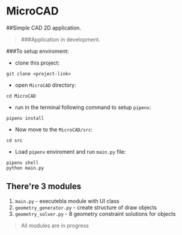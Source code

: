 # MicroCAD

##Simple CAD 2D application.

>###Application in development.

###To setup enviroment:

* clone this project:
```shell script 
git clone <project-link>
```
* open ```MicroCAD``` directory:
```shell script
cd MicroCAD
```
* run in the terminal following command to setup ```pipenv```:
```shell script
pipenv install
```
* Now move to the ```MicroCAD/src```:
```shell script
cd src
```
* Load ```pipenv``` enviroment and run ```main.py``` file:
```shell script
pipenv shell
python main.py
```
## There're 3 modules
1. ```main.py``` - executebla module with UI class
2. ```geometry_generator.py``` -  create structure of draw objects
3. ```geometry_solver.py``` - 8 geometry constraint solutions for objects
> All modules are in progress